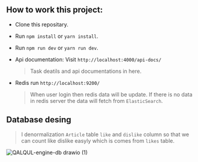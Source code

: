 ## How to work this project:

-   Clone this repositary.
-   Run `npm install` or `yarn install`.
-   Run `npm run dev` or `yarn run dev`.
-   Api documentation: Visit `http://localhost:4000/api-docs/`

    > Task deatils and api documentations in here.

-   Redis run `http://localhost:9200/`

    > When user login then redis data will be update. If there is no data in redis server the data will fetch from `ElasticSearch`.

## Database desing

> I denormalization `Article` table `like` and `dislike` column so that we can count like dislike easyly which is comes from `likes` table.

![QALQUL-engine-db drawio (1)](https://user-images.githubusercontent.com/42303062/236540540-a4fbae1e-7417-4b15-8aa1-41466440d3a5.png)
